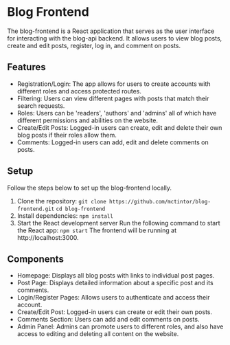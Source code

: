 # Blog Frontend
The blog-frontend is a React application that serves as the user interface for interacting with the blog-api backend. It allows users to view blog posts, create and edit posts, register, log in, and comment on posts.

## Features
- Registration/Login: The app allows for users to create accounts with different roles and access protected routes.
- Filtering: Users can view different pages with posts that match their search requests.
- Roles: Users can be 'readers', 'authors' and 'admins' all of which have different permissions and abilities on the website.
- Create/Edit Posts: Logged-in users can create, edit and delete their own blog posts if their roles allow them.
- Comments: Logged-in users can add, edit and delete comments on posts.

## Setup
Follow the steps below to set up the blog-frontend locally.

1. Clone the repository:
`git clone https://github.com/mctintor/blog-frontend.git`
`cd blog-frontend`
2. Install dependencies:
`npm install`
3. Start the React development server
Run the following command to start the React app:
`npm start`
The frontend will be running at http://localhost:3000.

## Components
- Homepage: Displays all blog posts with links to individual post pages.
- Post Page: Displays detailed information about a specific post and its comments.
- Login/Register Pages: Allows users to authenticate and access their account.
- Create/Edit Post: Logged-in users can create or edit their own posts.
- Comments Section: Users can add and edit comments on posts.
- Admin Panel: Admins can promote users to different roles, and also have access to editing and deleting all content on the website.

